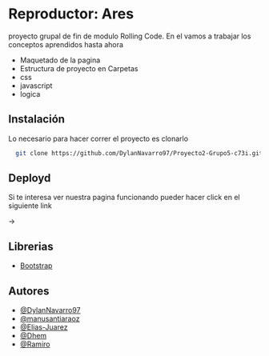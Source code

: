 
# Reproductor: Ares

proyecto grupal de fin de modulo Rolling Code.
En el vamos a trabajar los conceptos aprendidos hasta ahora

* Maquetado de la pagina
* Estructura de proyecto en Carpetas
* css
* javascript
* logica





## Instalación

Lo necesario para hacer correr el proyecto es clonarlo

```bash
  git clone https://github.com/DylanNavarro97/Proyecto2-Grupo5-c73i.git
```
    


## Deployd

Si te interesa ver nuestra pagina funcionando pueder hacer click en el siguiente link

→


## Librerias

- [Bootstrap](https://getbootstrap.com/)



## Autores

- [@DylanNavarro97](https://github.com/DylanNavarro97)
- [@manusantiaraoz](https://github.com/manusantiaraoz)
- [@Elias-Juarez](https://github.com/Elias-Juarez)
- [@Dhem](https://github.com/)
- [@Ramiro](https://github.com/)

